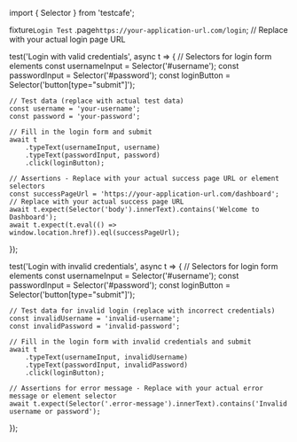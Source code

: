 import { Selector } from 'testcafe';

fixture`Login Test`
    .page`https://your-application-url.com/login`; // Replace with your actual login page URL

test('Login with valid credentials', async t => {
    // Selectors for login form elements
    const usernameInput = Selector('#username');
    const passwordInput = Selector('#password');
    const loginButton = Selector('button[type="submit"]');

    // Test data (replace with actual test data)
    const username = 'your-username';
    const password = 'your-password';

    // Fill in the login form and submit
    await t
        .typeText(usernameInput, username)
        .typeText(passwordInput, password)
        .click(loginButton);

    // Assertions - Replace with your actual success page URL or element selectors
    const successPageUrl = 'https://your-application-url.com/dashboard'; // Replace with your actual success page URL
    await t.expect(Selector('body').innerText).contains('Welcome to Dashboard');
    await t.expect(t.eval(() => window.location.href)).eql(successPageUrl);
});

test('Login with invalid credentials', async t => {
    // Selectors for login form elements
    const usernameInput = Selector('#username');
    const passwordInput = Selector('#password');
    const loginButton = Selector('button[type="submit"]');

    // Test data for invalid login (replace with incorrect credentials)
    const invalidUsername = 'invalid-username';
    const invalidPassword = 'invalid-password';

    // Fill in the login form with invalid credentials and submit
    await t
        .typeText(usernameInput, invalidUsername)
        .typeText(passwordInput, invalidPassword)
        .click(loginButton);

    // Assertions for error message - Replace with your actual error message or element selector
    await t.expect(Selector('.error-message').innerText).contains('Invalid username or password');
});
